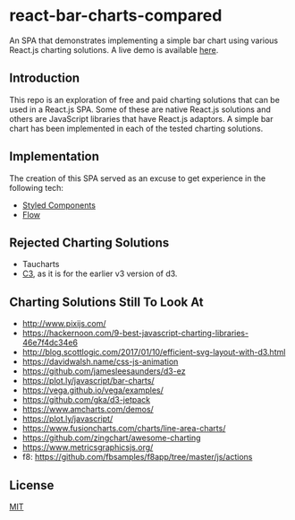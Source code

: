 # react-bar-charts-compared

An SPA that demonstrates implementing a simple bar chart using various 
React.js charting solutions. A live demo is available [here](https://stevejay.github.io/react-bar-charts-compared/).

## Introduction

This repo is an exploration of free and paid charting solutions that can be used in a React.js SPA. Some of these are native React.js solutions and others
are JavaScript libraries that have React.js adaptors. A simple bar chart
has been implemented in each of the tested charting solutions.

## Implementation

The creation of this SPA served as an excuse to get experience in the following tech:
- [Styled Components](https://www.styled-components.com/)
- [Flow](https://flow.org/)

## Rejected Charting Solutions

- Taucharts
- [C3](http://c3js.org/), as it is for the earlier v3 version of d3.

## Charting Solutions Still To Look At

- http://www.pixijs.com/
- https://hackernoon.com/9-best-javascript-charting-libraries-46e7f4dc34e6
- http://blog.scottlogic.com/2017/01/10/efficient-svg-layout-with-d3.html
- https://davidwalsh.name/css-js-animation
- https://github.com/jamesleesaunders/d3-ez
- https://plot.ly/javascript/bar-charts/
- https://vega.github.io/vega/examples/
- https://github.com/gka/d3-jetpack
- https://www.amcharts.com/demos/
- https://plot.ly/javascript/
- https://www.fusioncharts.com/charts/line-area-charts/
- https://github.com/zingchart/awesome-charting
- https://www.metricsgraphicsjs.org/
- f8: https://github.com/fbsamples/f8app/tree/master/js/actions

## License

[MIT](LICENSE)
